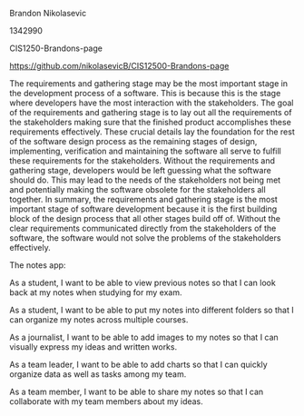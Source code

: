 Brandon Nikolasevic 

1342990

CIS1250-Brandons-page 

https://github.com/nikolasevicB/CIS12500-Brandons-page

  The requirements and gathering stage may be the most important stage in the development process of a software. This is because this is the stage where developers have the 
most interaction with the stakeholders. The goal of the requirements and gathering stage is to lay out all the requirements of the stakeholders making sure that the 
finished product accomplishes these requirements effectively. These crucial details lay the foundation for the rest of the software design process as the remaining stages of
design, implementing, verification and maintaining the software all serve to fulfill these requirements for the stakeholders. Without the requirements and gathering stage, 
developers would be left guessing what the software should do. This may lead to the needs of the stakeholders not being met and potentially making the software obsolete for 
the stakeholders all together. In summary, the requirements and gathering stage is the most important stage of software development because it is the first building block of 
the design process that all other stages build off of. Without the clear requirements communicated directly from the stakeholders of the software, the software would not 
solve the problems of the stakeholders effectively.

The notes app:

As a student, I want to be able to view previous notes so that I can look back at my notes when studying for my exam. 

As a student, I want to be able to put my notes into different folders so that I can organize my notes across multiple courses.

As a journalist, I want to be able to add images to my notes so that I can visually express my ideas and written works.

As a team leader, I want to be able to add charts so that I can quickly organize data as well as tasks among my team.

As a team member, I want to be able to share my notes so that I can collaborate with my team members about my ideas. 

